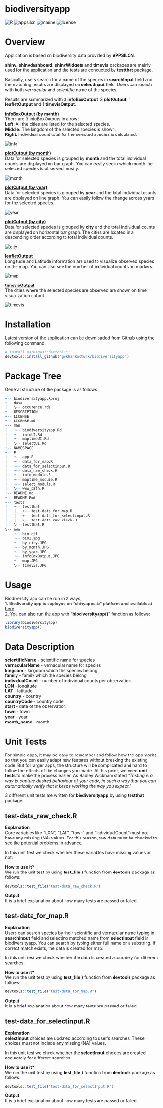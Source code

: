 
# biodiversityapp

![R](https://img.shields.io/badge/r-%23276DC3.svg?style=for-the-badge&logo=r&logoColor=white)
![appsilon](https://img.shields.io/badge/Appsilon-rshiny-orange)
![marine](https://img.shields.io/badge/biodiversity-map-green)
![license](https://img.shields.io/badge/license-MIT-red)

# Overview

Application is based on biodiversity data provided by **APPSILON**.  
  
**shiny**, **shinydashboard**, **shinyWidgets** and **timevis** packages
are mainly used for the application and the tests are conducted by
**testthat** package.  

Basically, users search for a name of the species in **searchInput**
field and the matching results are displayed on **selectInput** field.
Users can search with both *vernacular* and *scientific* name of the
species.  

Results are summarized with 3 **infoBoxOutput**, 3 **plotOutput**, 1
**leafletOutput** and 1 **timevisOutput**.  

<span style="text-decoration: underline">**infoBoxOutput (by
month)**</span>  
There are 3 infoBoxOutputs in a row;  
**Left:** All the cities are listed for the selected species.  
**Middle:** The kingdom of the selected species is shown.  
**Right:** Individual count total for the selected species is
calculated.  

![info](www/infoBoxOutput.JPG)  

<span style="text-decoration: underline">**plotOutput (by
month)**</span>  
Data for selected species is grouped by **month** and the total
individual counts are displayed on bar graph. You can easily see in
which month the selected species is observed mostly.

![month](www/by_month.JPG)  

<span style="text-decoration: underline">**plotOutput (by
year)**</span>  
Data for selected species is grouped by **year** and the total
individual counts are displayed on line graph. You can easily follow the
change across years for the selected species.  

![year](www/by_year.JPG)  

<span style="text-decoration: underline">**plotOutput (by
city)**</span>  
Data for selected species is grouped by **city** and the total
individual counts are displayed on horizontal bar graph. The cities are
located in a descending order according to total individual counts.  

![city](www/by_city.JPG)  

<span style="text-decoration: underline">**leafletOutput**</span>  
Longitude and Latitude information are used to visualize observed
species on the map. You can also see the number of individual counts on
markers.

![map](www/map.JPG)  

<span style="text-decoration: underline">**timevisOutput**</span>  
The cities where the selected species are observed are shown on time
visualization output.  

![timevis](www/timevis.JPG)  

# Installation

Latest version of the application can be downloaded from
[Github](https://github.com/) using the following command:

``` r
# install.packages("devtools")
devtools::install_github("gokhankocturk/biodiversityapp")
```

# Package Tree

General structure of the package is as follows:

``` r
+-- biodiversityapp.Rproj
+-- data
|   \-- occurence.rda
+-- DESCRIPTION
+-- LICENSE
+-- LICENSE.md
+-- man
|   +-- biodiversityapp.Rd
|   +-- infoUI.Rd
|   +-- maptimeUI.Rd
|   \-- selectUI.Rd
+-- NAMESPACE
+-- R
|   +-- app.R
|   +-- data_for_map.R
|   +-- data_for_selectinput.R
|   +-- data_raw_check.R
|   +-- info_module.R
|   +-- maptime_module.R
|   +-- select_module.R
|   \-- www_path.R
+-- README.md
+-- README.Rmd
+-- tests
|   +-- testthat
|   |   +-- test-data_for_map.R
|   |   +-- test-data_for_selectinput.R
|   |   \-- test-data_raw_check.R
|   \-- testthat.R
\-- www
    +-- bio.gif
    +-- bio2.jpg
    +-- by_city.JPG
    +-- by_month.JPG
    +-- by_year.JPG
    +-- infoBoxOutput.JPG
    +-- map.JPG
    \-- timevis.JPG
```

  

# Usage

Biodiversity app can be run in 2 ways;  
1\. Biodiversity app is deployed on “shinyapps.io” platform and
available at
[here](https://gokhankocturk.shinyapps.io/biodiversityapp_appsilon/)  
2\. You can also run the app with “**biodiversityapp()**” function as
follows:  

``` r
library(biodiversityapp)
biodiversityapp()
```

  

# Data Description

**scientificName** - scientific name for species  
**vernacularName** - vernacular name for species  
**kingdom** - kingdom which the species belong  
**family** - family which the species belong  
**individualCount** - number of individual counts per observation  
**LON** - longitude  
**LAT** - latitude  
**country** - country  
**countryCode** - country code  
**start** - date of the observation  
**town** - town  
**year** - year  
**month\_name** - month  

# Unit Tests

For simple apps, it may be easy to remember and follow how the app
works, so that you can easily adapt new features without breaking the
existing code. But for larger apps, the structure will be complicated
and hard to follow the effects of the changes you made. At this point,
we need **unit tests** to make the process easier. As Hadley Wickham
stated *“Testing is a way to capture desired behaviour of your code, in
such a way that you can automatically verify that it keeps working the
way you expect.”*  
  

3 different unit tests are written for **biodiversityapp** by using
**testthat** package:  

## test-data\_raw\_check.R

**Explanation**  
Core variables like “LON”, “LAT”, “town” and “individualCount” must not
have any missing (NA) values. For this reason, raw data must be checked
to see the potential problems in advance.  

In this unit test we check whether these variables have missing values
or not. 

**How to use it?**  
We run the unit test by using **test\_file()** function from
**devtools** package as follows:  

``` r
devtools::test_file("test-data_raw_check.R")
```

**Output**  
It is a brief explanation about how many tests are passed or failed.  

## test-data\_for\_map.R

**Explanation**  
Users can search species by their scientific and vernacular name typing
in **searchInput** field and selecting matched name from **selectInput**
field in biodiversityapp. You can search by typing either full name or a
substring. If correct match exists, the data is created for map.  

In this unit test we check whether the data is created accurately for
different searches.

**How to use it?**  
We run the unit test by using **test\_file()** function from
**devtools** package as follows:  

``` r
devtools::test_file("test-data_for_map.R")
```

**Output**  
It is a brief explanation about how many tests are passed or failed.  

## test-data\_for\_selectinput.R

**Explanation**  
**selectInput** choices are updated according to user’s searches. These
choices must not include any missing (NA) values.  

In this unit test we check whether the **selectInput** choices are
created accurately for different searches.

**How to use it?**  
We run the unit test by using **test\_file()** function from
**devtools** package as follows:  

``` r
devtools::test_file("test-data_for_selectInput.R")
```

**Output**  
It is a brief explanation about how many tests are passed or failed.

